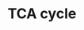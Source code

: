 ---
annotations:
- id: PW:0000026
  parent: classic metabolic pathway
  type: Pathway Ontology
  value: citric acid cycle pathway
authors:
- Kdahlquist
- MaintBot
- N.Fidelman
- Egonw
- Ddigles
- LWackers
- Susan
- Eweitz
citedin: ''
communities: []
description: Tricarboxylic acid (TCA) cycle in zebrafish.  Also known as the Krebs
  cycle, this pathway releases energy stored in nutrients through the oxidation of
  acetyl-CoA derived from carbohydrates, fats, and proteins.
last-edited: 2024-01-21
ndex: null
organisms:
- Danio rerio
redirect_from:
- /index.php/Pathway:WP19
- /instance/WP19
- /instance/WP19_r127978
revision: r127978
schema-jsonld:
- '@context': https://schema.org/
  '@id': https://wikipathways.github.io/pathways/WP19.html
  '@type': Dataset
  creator:
    '@type': Organization
    name: WikiPathways
  description: Tricarboxylic acid (TCA) cycle in zebrafish.  Also known as the Krebs
    cycle, this pathway releases energy stored in nutrients through the oxidation
    of acetyl-CoA derived from carbohydrates, fats, and proteins.
  keywords:
  - Acetyl-CoA
  - Alpha-ketoglutarate
  - Citrate
  - Fumarate
  - Isocitrate
  - L-malate
  - Oxaloacetate
  - Pyruvate
  - Succinate
  - Succinyl-CoA
  - aco2
  - cs
  - dlat
  - dldh
  - dlst
  - fh
  - idh2
  - idh3a
  - idh3b
  - mdh1aa
  - mdh1ab
  - mdh1b
  - mdh2
  - ogdha
  - pcxb
  - pdha1a
  - pdha1b
  - pdhb
  - pdhx
  - pdk1
  - pdk2b
  - pdk3b
  - pdk4
  - pdp2
  - sdha
  - sdhb
  - sdhc
  - sdhda
  - sdhdb
  - sucla2
  - suclg1
  - suclg2
  - zgc:165532
  license: CC0
  name: TCA cycle
seo: CreativeWork
title: TCA cycle
wpid: WP19
---